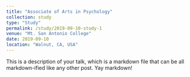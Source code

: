 ```yaml
---
title: "Associate of Arts in Psychology"
collection: study
type: "Study"
permalink: /study/2019-09-10-study-1
venue: "Mt. San Antonio College"
date: 2019-09-10
location: "Walnut, CA, USA"
---
```


This is a description of your talk, which is a markdown file that can be all markdown-ified like any other post. Yay markdown!
